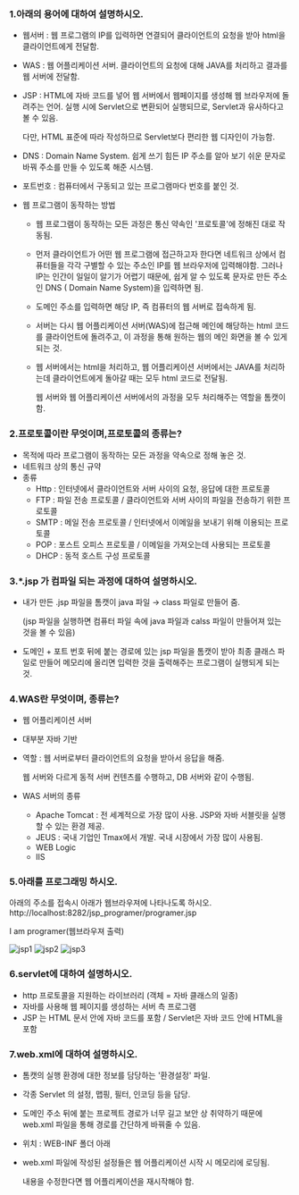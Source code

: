 ### 1.아래의 용어에 대하여 설명하시오.

- 웹서버 : 웹 프로그램의 IP를 입력하면 연결되어 클라이언트의 요청을 받아 html을  클라이언트에게 전달함.

- WAS : 웹 어플리케이션 서버. 클라이언트의 요청에 대해 JAVA를 처리하고 결과를 웹 서버에 전달함.

- JSP : HTML에 자바 코드를 넣어 웹 서버에서 웹페이지를 생성해 웹 브라우저에 돌려주는 언어. 실행 시에 Servlet으로 변환되어 실행되므로, Servlet과 유사하다고 볼 수 있음.

  다만, HTML 표준에 따라 작성하므로 Servlet보다 편리한 웹 디자인이 가능함.

- DNS : Domain Name System. 쉽게 쓰기 힘든 IP 주소를 알아 보기 쉬운 문자로 바꿔 주소를 만들 수 있도록 해준 시스템.

- 포트번호 : 컴퓨터에서 구동되고 있는 프로그램마다 번호를 붙인 것.

- 웹 프로그램이 동작하는 방법

  - 웹 프로그램이 동작하는 모든 과정은 통신 약속인 '프로토콜'에 정해진 대로 작동됨.

  - 먼저 클라이언트가 어떤 웹 프로그램에 접근하고자 한다면 네트워크 상에서 컴퓨터들을 각각 구별할 수 있는 주소인 IP를 웹 브라우저에 입력해야함. 그러나 IP는 인간이 일일이 알기가 어렵기 때문에, 쉽게 알 수 있도록 문자로 만든 주소인 DNS ( Domain Name System)을 입력하면 됨.

  - 도메인 주소를 입력하면 해당 IP, 즉 컴퓨터의 웹 서버로 접속하게 됨.

  - 서버는 다시 웹 어플리케이션 서버(WAS)에 접근해 메인에 해당하는 html 코드를 클라이언트에 돌려주고, 이 과정을 통해 원하는 웹의 메인 화면을 볼 수 있게 되는 것.

  - 웹 서버에서는 html을 처리하고, 웹 어플리케이션 서버에서는 JAVA를 처리하는데 클라이언트에게 돌아갈 때는 모두 html 코드로 전달됨. 

    웹 서버와 웹 어플리케이션 서버에서의 과정을 모두 처리해주는 역할을 톰캣이 함.







### 2.프로토콜이란 무엇이며,프로토콜의 종류는?

- 목적에 따라 프로그램이 동작하는 모든 과정을 약속으로 정해 놓은 것.
- 네트워크 상의 통신 규약
- 종류
  - Http : 인터넷에서 클라이언트와 서버 사이의 요청, 응답에 대한 프로토콜
  - FTP : 파일 전송 프로토콜 / 클라이언트와 서버 사이의 파일을 전송하기 위한 프로토콜
  - SMTP : 메일 전송 프로토콜 / 인터넷에서 이메일을 보내기 위해 이용되는 프로토콜
  - POP :  포스트 오피스 프로토콜 / 이메일을 가져오는데 사용되는 프로토콜
  - DHCP : 동적 호스트 구성 프로토콜



### 3.*.jsp 가 컴파일 되는 과정에 대하여 설명하시오.

- 내가 만든 .jsp 파일을 톰캣이 java 파일 →  class 파일로 만들어 줌.

  (jsp 파일을 실행하면 컴퓨터 파일 속에 java 파일과 calss 파일이 만들어져 있는 것을 볼 수 있음)

-  도메인 + 포트 번호 뒤에 붙는 경로에 있는 jsp 파일을 톰캣이 받아 최종 클래스 파일로 만들어 메모리에 올리면 입력한 것을 출력해주는 프로그램이 실행되게 되는 것.



### 4.WAS란 무엇이며, 종류는?

- 웹 어플리케이션 서버

- 대부분 자바 기반

- 역할 : 웹 서버로부터 클라이언트의 요청을 받아서 응답을 해줌.

  웹 서버와 다르게 동적 서버 컨텐츠를 수행하고, DB 서버와 같이 수행됨.

- WAS 서버의 종류

  - Apache Tomcat : 전 세계적으로 가장 많이 사용. JSP와 자바 서블릿을 실행할 수 있는 환경 제공.
  - JEUS : 국내 기업인 Tmax에서 개발. 국내 시장에서 가장 많이 사용됨.
  - WEB Logic
  - IIS



### 5.아래를 프로그래밍 하시오.

아래의 주소를 접속시 아래가 웹브라우져에 나타나도록 하시오.
http://localhost:8282/jsp_programer/programer.jsp

I am programer(웹브라우져 출력)

![jsp1](https://user-images.githubusercontent.com/75013108/103077414-11176180-4613-11eb-91a8-88613e5063e9.PNG)
![jsp2](https://user-images.githubusercontent.com/75013108/103077419-12488e80-4613-11eb-8aff-2394eb28a06d.PNG)
![jsp3](https://user-images.githubusercontent.com/75013108/103077421-1379bb80-4613-11eb-845e-1e3bcca2a877.PNG)




### 6.servlet에 대하여 설명하시오.

- http 프로토콜을 지원하는 라이브러리 (객체 = 자바 클래스의 일종)
- 자바를 사용해 웹 페이지를 생성하는 서버 측 프로그램
- JSP 는 HTML 문서 안에 자바 코드를 포함 / Servlet은 자바 코드 안에 HTML을 포함



### 7.web.xml에 대하여 설명하시오.

- 톰캣의 실행 환경에 대한 정보를 담당하는 '환경설정' 파일.

- 각종 Servlet 의 설정, 맵핑, 필터, 인코딩 등을 담당.

- 도메인 주소 뒤에 붙는 프로젝트 경로가 너무 길고 보안 상 취약하기 때문에 web.xml 파일을 통해 경로를 간단하게 바꿔줄 수 있음.

- 위치 : WEB-INF 폴더 아래

- web.xml 파일에 작성된 설정들은 웹 어플리케이션 시작 시 메모리에 로딩됨.

  내용을 수정한다면 웹 어플리케이션을 재시작해야 함.
